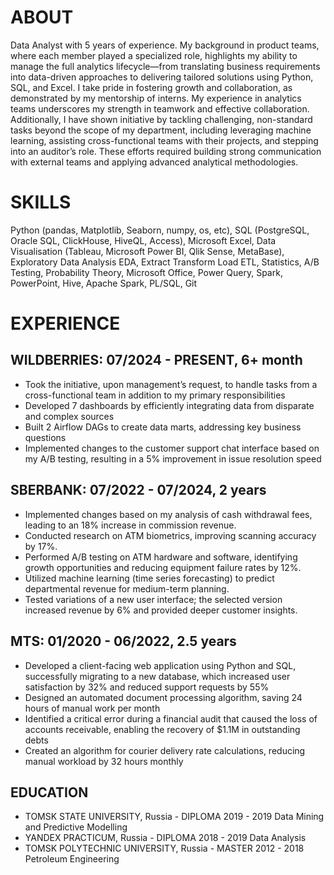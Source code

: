# ABOUT
Data Analyst with 5 years of experience. My background in product teams, where each member played a specialized role, highlights my ability to manage the full analytics lifecycle—from translating business requirements into data-driven approaches to delivering tailored solutions using Python, SQL, and Excel. I take pride in fostering growth and collaboration, as demonstrated by my mentorship of interns.
My experience in analytics teams underscores my strength in teamwork and effective collaboration. Additionally, I have shown initiative by tackling challenging, non-standard tasks beyond the scope of my department, including leveraging machine learning, assisting cross-functional teams with their projects, and stepping into an auditor’s role. These efforts required building strong communication with external teams and applying advanced analytical methodologies.<space>
# SKILLS 
Python (pandas, Matplotlib, Seaborn, numpy, os, etc), SQL (PostgreSQL, Oracle SQL, ClickHouse, HiveQL, Access), Microsoft Excel, Data Visualisation (Tableau, Microsoft Power BI, Qlik Sense, MetaBase), Exploratory Data Analysis EDA, Extract Transform Load ETL, Statistics, A/B Testing, Probability Theory, Microsoft Office, Power Query, Spark, PowerPoint, Hive, Apache Spark, PL/SQL, Git
# EXPERIENCE 
## WILDBERRIES: 07/2024 - PRESENT, 6+ month 
- Took the initiative, upon management’s request, to handle tasks from a cross-functional team in addition to my primary responsibilities
- Developed 7 dashboards by efficiently integrating data from disparate and complex sources
- Built 2 Airflow DAGs to create data marts, addressing key business questions
- Implemented changes to the customer support chat interface based on my A/B testing, resulting in a 5% improvement in issue resolution speed
## SBERBANK: 07/2022 - 07/2024, 2 years
- Implemented changes based on my analysis of cash withdrawal fees, leading to an 18% increase in commission revenue.
- Conducted research on ATM biometrics, improving scanning accuracy by 17%.
- Performed A/B testing on ATM hardware and software, identifying growth opportunities and reducing equipment failure rates by 12%.
- Utilized machine learning (time series forecasting) to predict departmental revenue for medium-term planning.
- Tested variations of a new user interface; the selected version increased revenue by 6% and provided deeper customer insights.
## MTS: 01/2020 - 06/2022, 2.5 years
- Developed a client-facing web application using Python and SQL, successfully migrating to a new database, which increased user satisfaction by 32% and reduced support requests by 55%
- Designed an automated document processing algorithm, saving 24 hours of manual work per month
- Identified a critical error during a financial audit that caused the loss of accounts receivable, enabling the recovery of $1.1M in outstanding debts
- Created an algorithm for courier delivery rate calculations, reducing manual workload by 32 hours monthly
## EDUCATION 
- TOMSK STATE UNIVERSITY, Russia - DIPLOMA 2019 - 2019
Data Mining and Predictive Modelling
- YANDEX PRACTICUM, Russia - DIPLOMA 2018 - 2019
Data Analysis
- TOMSK POLYTECHNIC UNIVERSITY, Russia - MASTER 2012 - 2018
Petroleum Engineering
